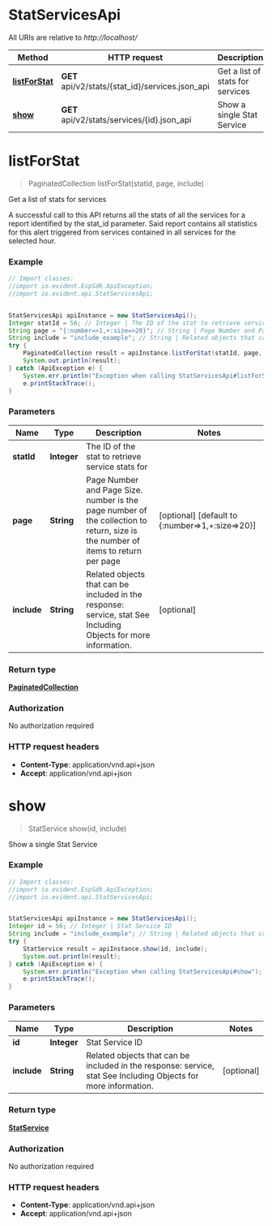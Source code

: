 # StatServicesApi

All URIs are relative to *http://localhost/*

Method | HTTP request | Description
------------- | ------------- | -------------
[**listForStat**](StatServicesApi.md#listForStat) | **GET** api/v2/stats/{stat_id}/services.json_api | Get a list of stats for services
[**show**](StatServicesApi.md#show) | **GET** api/v2/stats/services/{id}.json_api | Show a single Stat Service


<a name="listForStat"></a>
# **listForStat**
> PaginatedCollection listForStat(statId, page, include)

Get a list of stats for services

A successful call to this API returns all the stats of all the services for a report identified by the stat_id parameter. Said report contains all statistics for this alert triggered from services contained in all services for the selected hour.

### Example
```java
// Import classes:
//import io.evident.EspSdk.ApiException;
//import io.evident.api.StatServicesApi;


StatServicesApi apiInstance = new StatServicesApi();
Integer statId = 56; // Integer | The ID of the stat to retrieve service stats for
String page = "{:number=>1,+:size=>20}"; // String | Page Number and Page Size.  number is the page number of the collection to return, size is the number of items to return per page
String include = "include_example"; // String | Related objects that can be included in the response:  service, stat See Including Objects for more information.
try {
    PaginatedCollection result = apiInstance.listForStat(statId, page, include);
    System.out.println(result);
} catch (ApiException e) {
    System.err.println("Exception when calling StatServicesApi#listForStat");
    e.printStackTrace();
}
```

### Parameters

Name | Type | Description  | Notes
------------- | ------------- | ------------- | -------------
 **statId** | **Integer**| The ID of the stat to retrieve service stats for |
 **page** | **String**| Page Number and Page Size.  number is the page number of the collection to return, size is the number of items to return per page | [optional] [default to {:number&#x3D;&gt;1,+:size&#x3D;&gt;20}]
 **include** | **String**| Related objects that can be included in the response:  service, stat See Including Objects for more information. | [optional]

### Return type

[**PaginatedCollection**](PaginatedCollection.md)

### Authorization

No authorization required

### HTTP request headers

 - **Content-Type**: application/vnd.api+json
 - **Accept**: application/vnd.api+json

<a name="show"></a>
# **show**
> StatService show(id, include)

Show a single Stat Service



### Example
```java
// Import classes:
//import io.evident.EspSdk.ApiException;
//import io.evident.api.StatServicesApi;


StatServicesApi apiInstance = new StatServicesApi();
Integer id = 56; // Integer | Stat Service ID
String include = "include_example"; // String | Related objects that can be included in the response:  service, stat See Including Objects for more information.
try {
    StatService result = apiInstance.show(id, include);
    System.out.println(result);
} catch (ApiException e) {
    System.err.println("Exception when calling StatServicesApi#show");
    e.printStackTrace();
}
```

### Parameters

Name | Type | Description  | Notes
------------- | ------------- | ------------- | -------------
 **id** | **Integer**| Stat Service ID |
 **include** | **String**| Related objects that can be included in the response:  service, stat See Including Objects for more information. | [optional]

### Return type

[**StatService**](StatService.md)

### Authorization

No authorization required

### HTTP request headers

 - **Content-Type**: application/vnd.api+json
 - **Accept**: application/vnd.api+json

